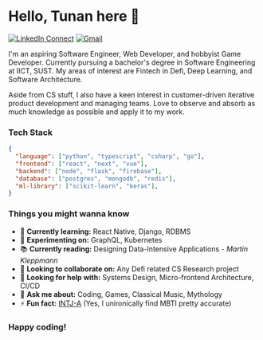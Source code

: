 
# Hello, Tunan here 👋

[![LinkedIn Connect](https://img.shields.io/badge/%20-Connect-black?color=222244&labelColor=000000&logo=linkedin&logoColor=f5f7fe)](https://www.linkedin.com/in/tahsintunan/)
[![Gmail](https://img.shields.io/badge/%20-Send%20Mail-black?color=222244&labelColor=000000&logo=gmail&logoColor=f5f7fe)](mailto:tahsintunan@gmail.com?subject=From%20GitHub&&body=Hi,%20there.%20Found%20you%20on%20GitHub!%20Let's%20talk%20about...)

I'm an aspiring Software Engineer, Web Developer, and hobbyist Game Developer. Currently pursuing a bachelor's degree in Software Engineering at IICT, SUST. My areas of interest are Fintech in Defi, Deep Learning, and Software Architecture.

Aside from CS stuff, I also have a keen interest in customer-driven iterative product development and managing teams. Love to observe and absorb as much knowledge as possible and apply it to my work.


### Tech Stack

```json
{
  "language": ["python", "typescript", "csharp", "go"],
  "frontend": ["react", "next", "vue"],
  "backend": ["node", "flask", "firebase"],
  "database": ["postgres", "mongodb", "redis"],
  "ml-library": ["scikit-learn", "keras"],
}
```


### Things you might wanna know

<!-- - 🔭 **Currently working on:** ... -->
- 🌱 **Currently learning:** React Native, Django, RDBMS
- 🧪 **Experimenting on:** GraphQL, Kubernetes
- 📚 **Currently reading:** Designing Data-Intensive Applications - _Martin Kleppmann_
- 👯 **Looking to collaborate on:** Any Defi related CS Research project
- 🤔 **Looking for help with:** Systems Design, Micro-frontend Architecture, CI/CD
- 💬 **Ask me about:** Coding, Games, Classical Music, Mythology
- ⚡ **Fun fact:** [INTJ-A](https://www.16personalities.com/intj-personality) (Yes, I unironically find MBTI pretty accurate)


### Happy coding!
